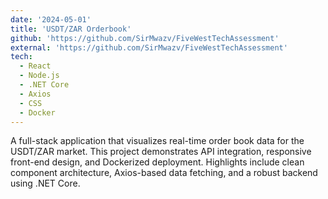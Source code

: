 ```yaml
---
date: '2024-05-01'
title: 'USDT/ZAR Orderbook'
github: 'https://github.com/SirMwazv/FiveWestTechAssessment'
external: 'https://github.com/SirMwazv/FiveWestTechAssessment'
tech:
  - React
  - Node.js
  - .NET Core
  - Axios
  - CSS
  - Docker
---
```


A full-stack application that visualizes real-time order book data for the USDT/ZAR market. This project demonstrates API integration, responsive front-end design, and Dockerized deployment. Highlights include clean component architecture, Axios-based data fetching, and a robust backend using .NET Core.
